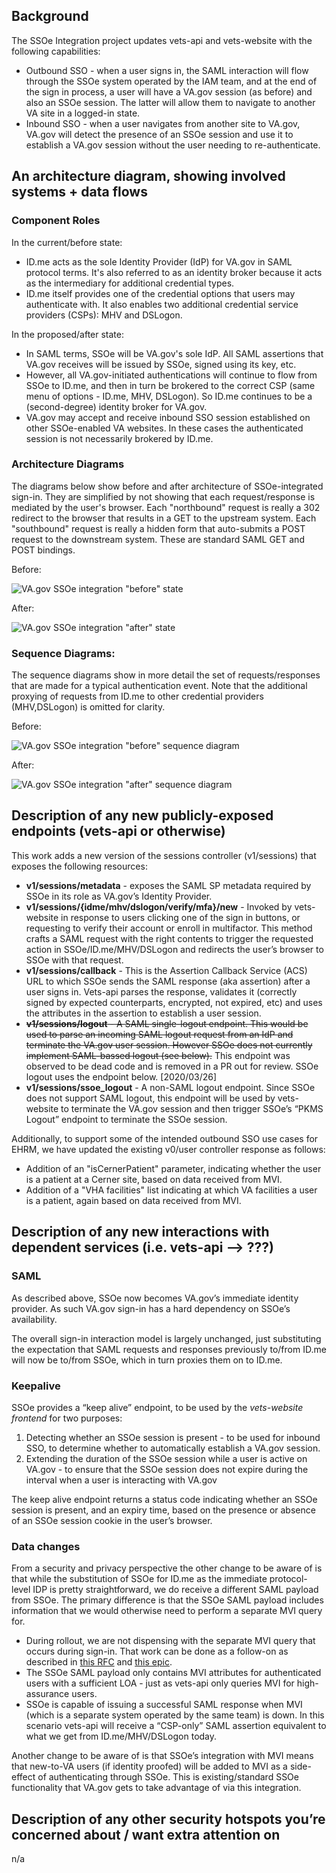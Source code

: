 ## Background
The SSOe Integration project updates vets-api and vets-website with the following capabilities:
* Outbound SSO - when a user signs in, the SAML interaction will flow through the SSOe system operated by the IAM team, and at the end of the sign in process, a user will have a VA.gov session (as before) and also an SSOe session. The latter will allow them to navigate to another VA site in a logged-in state.
* Inbound SSO - when a user navigates from another site to VA.gov, VA.gov will detect the presence of an SSOe session and use it to establish a VA.gov session without the user needing to re-authenticate.

## An architecture diagram, showing involved systems + data flows

### Component Roles

In the current/before state:
* ID.me acts as the sole Identity Provider (IdP) for VA.gov in SAML protocol terms. It's also referred to as an identity broker because it acts as the intermediary for additional credential types.
* ID.me itself provides one of the credential options that users may authenticate with. It also enables two additional credential service providers (CSPs): MHV and DSLogon.

In the proposed/after state:
* In SAML terms, SSOe will be VA.gov's sole IdP. All SAML assertions that VA.gov receives will be issued by SSOe, signed using its key, etc.
* However, all VA.gov-initiated authentications will continue to flow from SSOe to ID.me, and then in turn be brokered to the correct CSP (same menu of options - ID.me, MHV, DSLogon). So ID.me continues to be a (second-degree) identity broker for VA.gov.
* VA.gov may accept and receive inbound SSO session established on other SSOe-enabled VA websites. In these cases the authenticated session is not necessarily brokered by ID.me.

### Architecture Diagrams

The diagrams below show before and after architecture of SSOe-integrated sign-in. They are simplified by not showing that each request/response is mediated by the user's browser. Each "northbound" request is really a 302 redirect to the browser that results in a GET to the upstream system. Each "southbound" request is really a hidden form that auto-submits a POST request to the downstream system. These are standard SAML GET and POST bindings.

Before:

![VA.gov SSOe integration "before" state](./assets/vagov_ssoe_before.jpg)

After:

![VA.gov SSOe integration "after" state](./assets/vagov_ssoe_after.jpg)


### Sequence Diagrams:

The sequence diagrams show in more detail the set of requests/responses that are made for a typical authentication event. Note that the additional proxying of requests from ID.me to other credential providers (MHV,DSLogon) is omitted for clarity.

Before:

![VA.gov SSOe integration "before" sequence diagram](./assets/vagov_saml_before.jpg)


After:

![VA.gov SSOe integration "after" sequence diagram](./assets/vagov_saml_after.jpg)


## Description of any new publicly-exposed endpoints (vets-api or otherwise)
This work adds a new version of the sessions controller (v1/sessions) that exposes the following resources:
* **v1/sessions/metadata** - exposes the SAML SP metadata required by SSOe in its role as VA.gov’s Identity Provider. 
* **v1/sessions/{idme/mhv/dslogon/verify/mfa}/new** - Invoked by vets-website in response to users clicking one of the sign in buttons, or requesting to verify their account or enroll in multifactor. This method crafts a SAML request with the right contents to trigger the requested action in SSOe/ID.me/MHV/DSLogon and redirects the user’s browser to SSOe with that request.
* **v1/sessions/callback** - This is the Assertion Callback Service (ACS) URL to which SSOe sends the SAML response (aka assertion) after a user signs in. Vets-api parses the response, validates it (correctly signed by expected counterparts, encrypted, not expired, etc) and uses the attributes in the assertion to establish a user session.
* ~~**v1/sessions/logout** - A SAML single-logout endpoint. This would be used to parse an incoming SAML logout request from an IdP and terminate the VA.gov user session. However SSOe does not currently implement SAML-bassed logout (see below).~~ This endpoint was observed to be dead code and is removed in a PR out for review. SSOe logout uses the endpoint below. [2020/03/26]
* **v1/sessions/ssoe_logout** - A non-SAML logout endpoint. Since SSOe does not support SAML logout, this endpoint will be used by vets-website to terminate the VA.gov session and then trigger SSOe’s “PKMS Logout” endpoint to terminate the SSOe session.

Additionally, to support some of the intended outbound SSO use cases for EHRM, we have updated the existing v0/user controller response as follows:
* Addition of an "isCernerPatient" parameter, indicating whether the user is a patient at a Cerner site, based on data received from MVI.
* Addition of a "VHA facilities" list indicating at which VA facilities a user is a patient, again based on data received from MVI.

## Description of any new interactions with dependent services (i.e. vets-api —> ???)
### SAML
As described above, SSOe now becomes VA.gov’s immediate identity provider. As such VA.gov sign-in has a hard dependency on SSOe’s availability. 

The overall sign-in interaction model is largely unchanged, just substituting the expectation that SAML requests and responses previously to/from ID.me will now be to/from SSOe, which in turn proxies them on to ID.me.

### Keepalive
SSOe provides a “keep alive” endpoint, to be used by the *vets-website frontend* for two purposes:
1. Detecting whether an SSOe session is present - to be used for inbound SSO, to determine whether to automatically establish a VA.gov session.
2. Extending the duration of the SSOe session while a user is active on VA.gov - to ensure that the SSOe session does not expire during the interval when a user is interacting with VA.gov

The keep alive endpoint returns a status code indicating whether an SSOe session is present, and an expiry time, based on the presence or absence of an SSOe session cookie in the user’s browser. 

### Data changes
From a security and privacy perspective the other change to be aware of is that while the substitution of SSOe for ID.me as the immediate protocol-level IDP is pretty straightforward,  we do receive a  different SAML payload from SSOe. The primary difference is that the SSOe SAML payload includes information that we would otherwise need to perform a separate MVI query for.
* During rollout, we are not dispensing with the separate MVI query that occurs  during sign-in.  That work can be done as a follow-on as described in [this RFC](https://github.com/department-of-veterans-affairs/va.gov-team/blob/master/platform/engineering/request-for-comment/2020-01-08-ssoe-removing-implicit-mvi-queries.md) and [this epic](https://github.com/department-of-veterans-affairs/va.gov-team/issues/5760).
* The SSOe SAML payload only contains MVI attributes for authenticated users with a sufficient LOA - just as vets-api only queries MVI for high-assurance users.
* SSOe is capable of issuing a successful SAML response when MVI (which is a separate system operated by the same team) is down. In this scenario vets-api will receive a “CSP-only” SAML assertion equivalent to what we get from ID.me/MHV/DSLogon today.

Another change to be aware of is that SSOe’s integration with MVI means that new-to-VA users (if identity proofed) will be added to MVI as a side-effect of authenticating through SSOe. This is existing/standard SSOe functionality that VA.gov gets to take advantage of via this integration.

## Description of any other security hotspots you’re concerned about / want extra attention on

n/a
